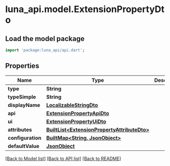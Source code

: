 # luna_api.model.ExtensionPropertyDto

## Load the model package
```dart
import 'package:luna_api/api.dart';
```

## Properties
Name | Type | Description | Notes
------------ | ------------- | ------------- | -------------
**type** | **String** |  | [optional] 
**typeSimple** | **String** |  | [optional] 
**displayName** | [**LocalizableStringDto**](LocalizableStringDto.md) |  | [optional] 
**api** | [**ExtensionPropertyApiDto**](ExtensionPropertyApiDto.md) |  | [optional] 
**ui** | [**ExtensionPropertyUiDto**](ExtensionPropertyUiDto.md) |  | [optional] 
**attributes** | [**BuiltList&lt;ExtensionPropertyAttributeDto&gt;**](ExtensionPropertyAttributeDto.md) |  | [optional] 
**configuration** | [**BuiltMap&lt;String, JsonObject&gt;**](JsonObject.md) |  | [optional] 
**defaultValue** | [**JsonObject**](.md) |  | [optional] 

[[Back to Model list]](../README.md#documentation-for-models) [[Back to API list]](../README.md#documentation-for-api-endpoints) [[Back to README]](../README.md)


